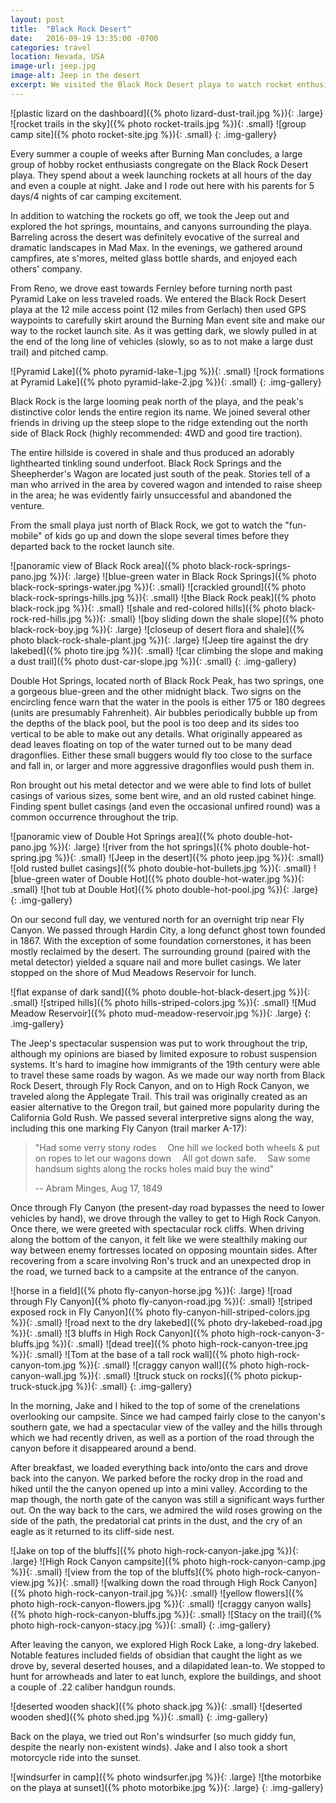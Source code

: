 ```yaml
---
layout: post
title:  "Black Rock Desert"
date:   2016-09-19 13:35:00 -0700
categories: travel
location: Nevada, USA
image-url: jeep.jpg
image-alt: Jeep in the desert
excerpt: We visited the Black Rock Desert playa to watch rocket enthusiasts, hike through canyons, and look at hot springs.
---
```

![plastic lizard on the dashboard]({% photo lizard-dust-trail.jpg %}){: .large}
![rocket trails in the sky]({% photo rocket-trails.jpg %}){: .small}
![group camp site]({% photo rocket-site.jpg %}){: .small}
{: .img-gallery}

Every summer a couple of weeks after Burning Man concludes, a large group of hobby rocket enthusiasts congregate on the Black Rock Desert playa. They spend about a week launching rockets at all hours of the day and even a couple at night. Jake and I rode out here with his parents for 5 days/4 nights of car camping excitement.

In addition to watching the rockets go off, we took the Jeep out and explored the hot springs, mountains, and canyons surrounding the playa. Barreling across the desert was definitely evocative of the surreal and dramatic landscapes in Mad Max. In the evenings, we gathered around campfires, ate s'mores, melted glass bottle shards, and enjoyed each others' company.

From Reno, we drove east towards Fernley before turning north past Pyramid Lake on less traveled roads. We entered the Black Rock Desert playa at the 12 mile access point (12 miles from Gerlach) then used GPS waypoints to carefully skirt around the Burning Man event site and make our way to the rocket launch site. As it was getting dark, we slowly pulled in at the end of the long line of vehicles (slowly, so as to not make a large dust trail) and pitched camp.

![Pyramid Lake]({% photo pyramid-lake-1.jpg %}){: .small}
![rock formations at Pyramid Lake]({% photo pyramid-lake-2.jpg %}){: .small}
{: .img-gallery}

Black Rock is the large looming peak north of the playa, and the peak's distinctive color lends the entire region its name. We joined several other friends in driving up the steep slope to the ridge extending out the north side of Black Rock (highly recommended: 4WD and good tire traction).

The entire hillside is covered in shale and thus produced an adorably lighthearted tinkling sound underfoot. Black Rock Springs and the Sheepherder's Wagon are located just south of the peak. Stories tell of a man who arrived in the area by covered wagon and intended to raise sheep in the area; he was evidently fairly unsuccessful and abandoned the venture.

From the small playa just north of Black Rock, we got to watch the "fun-mobile" of kids go up and down the slope several times before they departed back to the rocket launch site.

![panoramic view of Black Rock area]({% photo black-rock-springs-pano.jpg %}){: .large}
![blue-green water in Black Rock Springs]({% photo black-rock-springs-water.jpg %}){: .small}
![crackled ground]({% photo black-rock-springs-hills.jpg %}){: .small}
![the Black Rock peak]({% photo black-rock.jpg %}){: .small}
![shale and red-colored hills]({% photo black-rock-red-hills.jpg %}){: .small}
![boy sliding down the shale slope]({% photo black-rock-boy.jpg %}){: .large}
![closeup of desert flora and shale]({% photo black-rock-shale-plant.jpg %}){: .large}
![Jeep tire against the dry lakebed]({% photo tire.jpg %}){: .small}
![car climbing the slope and making a dust trail]({% photo dust-car-slope.jpg %}){: .small}
{: .img-gallery}

Double Hot Springs, located north of Black Rock Peak, has two springs, one a gorgeous blue-green and the other midnight black. Two signs on the encircling fence warn that the water in the pools is either 175 or 180 degrees (units are presumably Fahrenheit). Air bubbles periodically bubble up from the depths of the black pool, but the pool is too deep and its sides too vertical to be able to make out any details. What originally appeared as dead leaves floating on top of the water turned out to be many dead dragonflies. Either these small buggers would fly too close to the surface and fall in, or larger and more aggressive dragonflies would push them in.

Ron brought out his metal detector and we were able to find lots of bullet casings of various sizes, some bent wire, and an old rusted cabinet hinge. Finding spent bullet casings (and even the occasional unfired round) was a common occurrence throughout the trip.

![panoramic view of Double Hot Springs area]({% photo double-hot-pano.jpg %}){: .large}
![river from the hot springs]({% photo double-hot-spring.jpg %}){: .small}
![Jeep in the desert]({% photo jeep.jpg %}){: .small}
![old rusted bullet casings]({% photo double-hot-bullets.jpg %}){: .small}
![blue-green water of Double Hot]({% photo double-hot-water.jpg %}){: .small}
![hot tub at Double Hot]({% photo double-hot-pool.jpg %}){: .large}
{: .img-gallery}

On our second full day, we ventured north for an overnight trip near Fly Canyon. We passed through Hardin City, a long defunct ghost town founded in 1867. With the exception of some foundation cornerstones, it has been mostly reclaimed by the desert. The surrounding ground (paired with the metal detector) yielded a square nail and more bullet casings. We later stopped on the shore of Mud Meadows Reservoir for lunch.

![flat expanse of dark sand]({% photo double-hot-black-desert.jpg %}){: .small}
![striped hills]({% photo hills-striped-colors.jpg %}){: .small}
![Mud Meadow Reservoir]({% photo mud-meadow-reservoir.jpg %}){: .large}
{: .img-gallery}

The Jeep's spectacular suspension was put to work throughout the trip, although my opinions are biased by limited exposure to robust suspension systems. It's hard to imagine how immigrants of the 19th century were able to travel these same roads by wagon. As we made our way north from Black Rock Desert, through Fly Rock Canyon, and on to High Rock Canyon, we traveled along the Applegate Trail. This trail was originally created as an easier alternative to the Oregon trail, but gained more popularity during the California Gold Rush. We passed several interpretive signs along the way, including this one marking Fly Canyon (trail marker A-17):

> "Had some verry stony rodes &emsp;One hill we locked both wheels & put on ropes to let our wagons down &emsp;All got down safe. &emsp;Saw some handsum sights along the rocks holes maid buy the wind"
>
> -- Abram Minges, Aug 17, 1849

Once through Fly Canyon (the present-day road bypasses the need to lower vehicles by hand), we drove through the valley to get to High Rock Canyon. Once there, we were greeted with spectacular rock cliffs. When driving along the bottom of the canyon, it felt like we were stealthily making our way between enemy fortresses located on opposing mountain sides. After recovering from a scare involving Ron's truck and an unexpected drop in the road, we turned back to a campsite at the entrance of the canyon.

![horse in a field]({% photo fly-canyon-horse.jpg %}){: .large}
![road through Fly Canyon]({% photo fly-canyon-road.jpg %}){: .small}
![striped exposed rock in Fly Canyon]({% photo fly-canyon-hill-striped-colors.jpg %}){: .small}
![road next to the dry lakebed]({% photo dry-lakebed-road.jpg %}){: .small}
![3 bluffs in High Rock Canyon]({% photo high-rock-canyon-3-bluffs.jpg %}){: .small}
![dead tree]({% photo high-rock-canyon-tree.jpg %}){: .small}
![Tom at the base of a tall rock wall]({% photo high-rock-canyon-tom.jpg %}){: .small}
![craggy canyon wall]({% photo high-rock-canyon-wall.jpg %}){: .small}
![truck stuck on rocks]({% photo pickup-truck-stuck.jpg %}){: .small}
{: .img-gallery}

In the morning, Jake and I hiked to the top of some of the crenelations overlooking our campsite. Since we had camped fairly close to the canyon's southern gate, we had a spectacular view of the valley and the hills through which we had recently driven, as well as a portion of the road through the canyon before it disappeared around a bend.

After breakfast, we loaded everything back into/onto the cars and drove back into the canyon. We parked before the rocky drop in the road and hiked until the the canyon opened up into a mini valley. According to the map though, the north gate of the canyon was still a significant ways further out. On the way back to the cars, we admired the wild roses growing on the side of the path, the predatorial cat prints in the dust, and the cry of an eagle as it returned to its cliff-side nest.

![Jake on top of the bluffs]({% photo high-rock-canyon-jake.jpg %}){: .large}
![High Rock Canyon campsite]({% photo high-rock-canyon-camp.jpg %}){: .small}
![view from the top of the bluffs]({% photo high-rock-canyon-view.jpg %}){: .small}
![walking down the road through High Rock Canyon]({% photo high-rock-canyon-trail.jpg %}){: .small}
![yellow flowers]({% photo high-rock-canyon-flowers.jpg %}){: .small}
![craggy canyon walls]({% photo high-rock-canyon-bluffs.jpg %}){: .small}
![Stacy on the trail]({% photo high-rock-canyon-stacy.jpg %}){: .small}
{: .img-gallery}

After leaving the canyon, we explored High Rock Lake, a long-dry lakebed. Notable features included fields of obsidian that caught the light as we drove by, several deserted houses, and a dilapidated lean-to. We stopped to hunt for arrowheads and later to eat lunch, explore the buildings, and shoot a couple of .22 caliber handgun rounds.

![deserted wooden shack]({% photo shack.jpg %}){: .small}
![deserted wooden shed]({% photo shed.jpg %}){: .small}
{: .img-gallery}

Back on the playa, we tried out Ron's windsurfer (so much giddy fun, despite the nearly non-existent winds). Jake and I also took a short motorcycle ride into the sunset.

![windsurfer in camp]({% photo windsurfer.jpg %}){: .large}
![the motorbike on the playa at sunset]({% photo motorbike.jpg %}){: .large}
{: .img-gallery}
